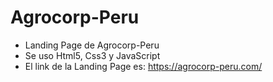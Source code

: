 # Agrocorp-Peru
- Landing Page de Agrocorp-Peru
- Se uso Html5, Css3 y JavaScript
- El link de la Landing Page es: https://agrocorp-peru.com/
